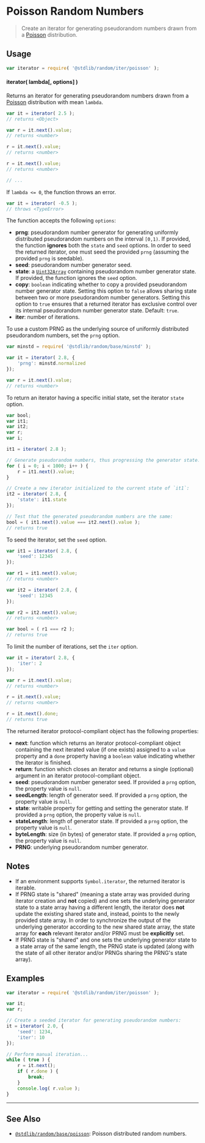 <!--

@license Apache-2.0

Copyright (c) 2018 The Stdlib Authors.

Licensed under the Apache License, Version 2.0 (the "License");
you may not use this file except in compliance with the License.
You may obtain a copy of the License at

   http://www.apache.org/licenses/LICENSE-2.0

Unless required by applicable law or agreed to in writing, software
distributed under the License is distributed on an "AS IS" BASIS,
WITHOUT WARRANTIES OR CONDITIONS OF ANY KIND, either express or implied.
See the License for the specific language governing permissions and
limitations under the License.

-->

# Poisson Random Numbers

> Create an iterator for generating pseudorandom numbers drawn from a [Poisson][poisson] distribution.

<section class="usage">

## Usage

```javascript
var iterator = require( '@stdlib/random/iter/poisson' );
```

#### iterator( lambda\[, options] )

Returns an iterator for generating pseudorandom numbers drawn from a [Poisson][poisson] distribution with mean `lambda`.

```javascript
var it = iterator( 2.5 );
// returns <Object>

var r = it.next().value;
// returns <number>

r = it.next().value;
// returns <number>

r = it.next().value;
// returns <number>

// ...
```

If `lambda <= 0`, the function throws an error.

<!-- run throws: true -->

```javascript
var it = iterator( -0.5 );
// throws <TypeError>
```

The function accepts the following `options`:

-   **prng**: pseudorandom number generator for generating uniformly distributed pseudorandom numbers on the interval `[0,1)`. If provided, the function **ignores** both the `state` and `seed` options. In order to seed the returned iterator, one must seed the provided `prng` (assuming the provided `prng` is seedable).
-   **seed**: pseudorandom number generator seed.
-   **state**: a [`Uint32Array`][@stdlib/array/uint32] containing pseudorandom number generator state. If provided, the function ignores the `seed` option.
-   **copy**: `boolean` indicating whether to copy a provided pseudorandom number generator state. Setting this option to `false` allows sharing state between two or more pseudorandom number generators. Setting this option to `true` ensures that a returned iterator has exclusive control over its internal pseudorandom number generator state. Default: `true`.
-   **iter**: number of iterations.

To use a custom PRNG as the underlying source of uniformly distributed pseudorandom numbers, set the `prng` option.

```javascript
var minstd = require( '@stdlib/random/base/minstd' );

var it = iterator( 2.8, {
    'prng': minstd.normalized
});

var r = it.next().value;
// returns <number>
```

To return an iterator having a specific initial state, set the iterator `state` option.

```javascript
var bool;
var it1;
var it2;
var r;
var i;

it1 = iterator( 2.8 );

// Generate pseudorandom numbers, thus progressing the generator state:
for ( i = 0; i < 1000; i++ ) {
    r = it1.next().value;
}

// Create a new iterator initialized to the current state of `it1`:
it2 = iterator( 2.8, {
    'state': it1.state
});

// Test that the generated pseudorandom numbers are the same:
bool = ( it1.next().value === it2.next().value );
// returns true
```

To seed the iterator, set the `seed` option.

```javascript
var it1 = iterator( 2.8, {
    'seed': 12345
});

var r1 = it1.next().value;
// returns <number>

var it2 = iterator( 2.8, {
    'seed': 12345
});

var r2 = it2.next().value;
// returns <number>

var bool = ( r1 === r2 );
// returns true
```

To limit the number of iterations, set the `iter` option.

```javascript
var it = iterator( 2.8, {
    'iter': 2
});

var r = it.next().value;
// returns <number>

r = it.next().value;
// returns <number>

r = it.next().done;
// returns true
```

The returned iterator protocol-compliant object has the following properties:

-   **next**: function which returns an iterator protocol-compliant object containing the next iterated value (if one exists) assigned to a `value` property and a `done` property having a `boolean` value indicating whether the iterator is finished.
-   **return**: function which closes an iterator and returns a single (optional) argument in an iterator protocol-compliant object.
-   **seed**: pseudorandom number generator seed. If provided a `prng` option, the property value is `null`.
-   **seedLength**: length of generator seed. If provided a `prng` option, the property value is `null`.
-   **state**: writable property for getting and setting the generator state. If provided a `prng` option, the property value is `null`.
-   **stateLength**: length of generator state. If provided a `prng` option, the property value is `null`.
-   **byteLength**: size (in bytes) of generator state. If provided a `prng` option, the property value is `null`.
-   **PRNG**: underlying pseudorandom number generator.

</section>

<!-- /.usage -->

<section class="notes">

## Notes

-   If an environment supports `Symbol.iterator`, the returned iterator is iterable.
-   If PRNG state is "shared" (meaning a state array was provided during iterator creation and **not** copied) and one sets the underlying generator state to a state array having a different length, the iterator does **not** update the existing shared state and, instead, points to the newly provided state array. In order to synchronize the output of the underlying generator according to the new shared state array, the state array for **each** relevant iterator and/or PRNG must be **explicitly** set.
-   If PRNG state is "shared" and one sets the underlying generator state to a state array of the same length, the PRNG state is updated (along with the state of all other iterator and/or PRNGs sharing the PRNG's state array).

</section>

<!-- /.notes -->

<section class="examples">

## Examples

<!-- eslint no-undef: "error" -->

```javascript
var iterator = require( '@stdlib/random/iter/poisson' );

var it;
var r;

// Create a seeded iterator for generating pseudorandom numbers:
it = iterator( 2.0, {
    'seed': 1234,
    'iter': 10
});

// Perform manual iteration...
while ( true ) {
    r = it.next();
    if ( r.done ) {
        break;
    }
    console.log( r.value );
}
```

</section>

<!-- /.examples -->

<!-- Section for related `stdlib` packages. Do not manually edit this section, as it is automatically populated. -->

<section class="related">

* * *

## See Also

-   [`@stdlib/random/base/poisson`][@stdlib/random/base/poisson]: Poisson distributed random numbers.

</section>

<!-- /.related -->

<!-- Section for all links. Make sure to keep an empty line after the `section` element and another before the `/section` close. -->

<section class="links">

[poisson]: https://en.wikipedia.org/wiki/Poisson_distribution

[@stdlib/array/uint32]: https://github.com/stdlib-js/stdlib/tree/develop/lib/node_modules/%40stdlib/array/uint32

<!-- <related-links> -->

[@stdlib/random/base/poisson]: https://github.com/stdlib-js/stdlib/tree/develop/lib/node_modules/%40stdlib/random/base/poisson

<!-- </related-links> -->

</section>

<!-- /.links -->
